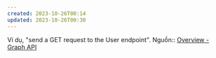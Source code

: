 ```yaml
---
created: 2023-10-26T00:14
updated: 2023-10-26T00:30
---
```

Ví dụ, "send a GET request to the User endpoint".
Nguồn:: [Overview - Graph API](https://developers.facebook.com/docs/graph-api/overview) 